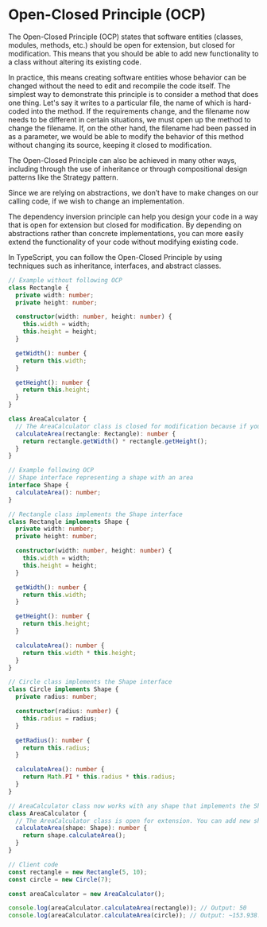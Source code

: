 # Open-Closed Principle (OCP)

The Open-Closed Principle (OCP) states that software entities (classes, modules, methods, etc.) should be open for extension, but closed for modification. This means that you should be able to add new functionality to a class without altering its existing code.

In practice, this means creating software entities whose behavior can be changed without the need to edit and recompile the code itself. The simplest way to demonstrate this principle is to consider a method that does one thing. Let's say it writes to a particular file, the name of which is hard-coded into the method. If the requirements change, and the filename now needs to be different in certain situations, we must open up the method to change the filename. If, on the other hand, the filename had been passed in as a parameter, we would be able to modify the behavior of this method without changing its source, keeping it closed to modification.

The Open-Closed Principle can also be achieved in many other ways, including through the use of inheritance or through compositional design patterns like the Strategy pattern.

Since we are relying on abstractions, we don’t have to make changes on our calling code, if we wish to change an implementation.

The dependency inversion principle can help you design your code in a way that is open for extension but closed for modification. By depending on abstractions rather than concrete implementations, you can more easily extend the functionality of your code without modifying existing code.

In TypeScript, you can follow the Open-Closed Principle by using techniques such as inheritance, interfaces, and abstract classes.

```typescript
// Example without following OCP
class Rectangle {
  private width: number;
  private height: number;

  constructor(width: number, height: number) {
    this.width = width;
    this.height = height;
  }

  getWidth(): number {
    return this.width;
  }

  getHeight(): number {
    return this.height;
  }
}

class AreaCalculator {
  // The AreaCalculator class is closed for modification because if you want to add a new shape, you would need to modify the AreaCalculator class. This violates the Open-Closed Principle.
  calculateArea(rectangle: Rectangle): number {
    return rectangle.getWidth() * rectangle.getHeight();
  }
}

// Example following OCP
// Shape interface representing a shape with an area
interface Shape {
  calculateArea(): number;
}

// Rectangle class implements the Shape interface
class Rectangle implements Shape {
  private width: number;
  private height: number;

  constructor(width: number, height: number) {
    this.width = width;
    this.height = height;
  }

  getWidth(): number {
    return this.width;
  }

  getHeight(): number {
    return this.height;
  }

  calculateArea(): number {
    return this.width * this.height;
  }
}

// Circle class implements the Shape interface
class Circle implements Shape {
  private radius: number;

  constructor(radius: number) {
    this.radius = radius;
  }

  getRadius(): number {
    return this.radius;
  }

  calculateArea(): number {
    return Math.PI * this.radius * this.radius;
  }
}

// AreaCalculator class now works with any shape that implements the Shape interface
class AreaCalculator {
  // The AreaCalculator class is open for extension. You can add new shapes by creating classes that implement the Shape interface, and the AreaCalculator class can work with any shape that adheres to this interface. This way, you can add new shapes without modifying the existing code.
  calculateArea(shape: Shape): number {
    return shape.calculateArea();
  }
}

// Client code
const rectangle = new Rectangle(5, 10);
const circle = new Circle(7);

const areaCalculator = new AreaCalculator();

console.log(areaCalculator.calculateArea(rectangle)); // Output: 50
console.log(areaCalculator.calculateArea(circle)); // Output: ~153.938...
```
